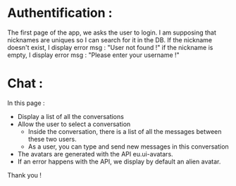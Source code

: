 # Authentification :

The first page of the app, we asks the user to login.
I am supposing that nicknames are uniques so I can search for it in the DB.
If the nickname doesn't exist, I display error msg :  "User not found !"
if the nickname is empty, I display error msg : "Please enter your username !"

# Chat :
In this page : 
- Display a list of all the conversations
- Allow the user to select a conversation
  - Inside the conversation, there is a list of all the messages between these two users.
  - As a user, you can type and send new messages in this conversation
- The avatars are generated with the API eu.ui-avatars.
- If an error happens with the API, we display by default an alien avatar.


Thank you !